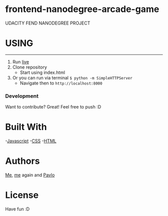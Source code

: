 frontend-nanodegree-arcade-game
===============================

UDACITY FEND NANODEGREE PROJECT 

# USING
---
1. Run [live][lin] 
2. Clone repository
	- Start using index.html
3. Or you can run via terminal 
  `$ python -m SimpleHTTPServer`
	- Navigate then to
   `http://localhost:8000`


### Development

Want to contribute? Great!
Feel free to push :D


# Built With

-[Javascript][js] 
-[CSS][css]
-[HTML][html]

# Authors

[Me][mgh], [me][mgh] again and [Pavlo][mgh]

# License

Have fun :D

   [dill]: <https://github.com/joemccann/dillinger>
   [fai]: <https://fontawesome.com/v4.7.0/icons>
   [js]: <https://www.javascript.com>
   [css]: <https://developer.mozilla.org/en-US/docs/Web/CSS>
   [html]: <https://developer.mozilla.org/en-US/docs/Learn/HTML>
   [mgh]: <https://github.com/PavloGl>
   [lin]: <https://pavlogl.github.io/frontend-nanodegree-arcade-game-master/>